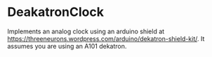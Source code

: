 # DeakatronClock
Implements an analog clock using an arduino shield at https://threeneurons.wordpress.com/arduino/dekatron-shield-kit/. It assumes you are using an A101 dekatron.
